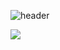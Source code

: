 ![header](https://capsule-render.vercel.app/api?type=Soft&&color=70:43CBFF,30:9708CC&height=100&section=header&text=capsule%20render&fontSize=50)

![](https://github-readme-stats.vercel.app/api?username=LeeYun&show_icons=true&theme=radical)
